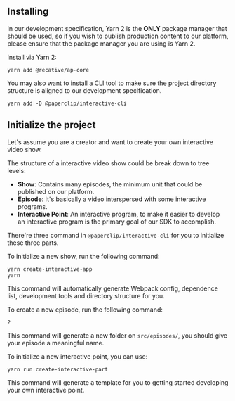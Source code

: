 ## Installing

In our development specification, <span translate="no">Yarn 2</span> is the 
**ONLY** package manager that should be used, so if you wish to publish 
production content to our platform, please ensure that the package manager you 
are using is <span translate="no">Yarn 2</span>.

Install via <span translate="no">Yarn 2</span>:

```shell
yarn add @recative/ap-core
```

You may also want to install a CLI tool to make sure the project directory 
structure is aligned to our development specification.

```shell
yarn add -D @paperclip/interactive-cli
```

## Initialize the project

Let's assume you are a creator and want to create your own interactive video show.

The structure of a interactive video show could be break down to tree levels:

* **Show**: Contains many episodes, the minimum unit that could be published on 
our platform. 
* **Episode**: It's basically a video interspersed with some interactive
programs.
* **Interactive Point**: An interactive program, to make it easier to develop an 
interactive program is the primary goal of our SDK to accomplish.

There're three command in `@paperclip/interactive-cli` for you to initialize
these three parts.

To initialize a new show, run the following command:

```shell
yarn create-interactive-app
yarn
```

This command will automatically generate Webpack config, dependence list, 
development tools and directory structure for you.

To create a new episode, run the following command:

```shell
?
```

This command will generate a new folder on `src/episodes/`, you should give your
episode a meaningful name.

To initialize a new interactive point, you can use:

```shell
yarn run create-interactive-part
```

This command will generate a template for you to getting started developing your
own interactive point.